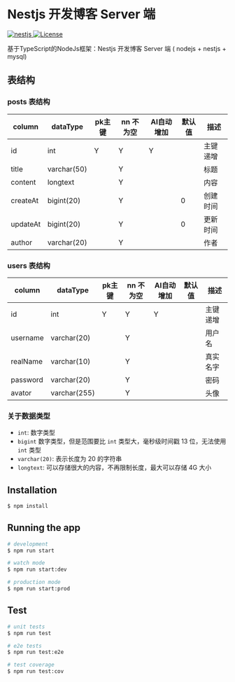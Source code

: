# Nestjs 开发博客 Server 端

[![nestjs](https://img.shields.io/badge/nestjs-%5E6.14.2-brightgreen.svg) ](https://github.com/nestjs/nest)
[![License](https://img.shields.io/npm/l/package.json.svg?style=flat)](https://github.com/IbbPress/nestjs-blog-server/blob/master/LICENSE)

基于TypeScript的NodeJs框架：Nestjs 开发博客 Server 端 ( nodejs + nestjs + mysql)

## 表结构

### posts 表结构
| column   | dataType    | pk主键 | nn 不为空 | AI自动增加  | 默认值  | 描述    |
| ---      | ---         | ---    | ---      |---        | ---    | ---    |
| id       | int         | Y      |Y         | Y         |        | 主键递增 |
| title    | varchar(50) |        |Y         |           |        | 标题    |
| content  | longtext    |        |Y         |           |        | 内容    |
| createAt | bigint(20)  |        |Y         |           |    0   | 创建时间 |
| updateAt | bigint(20)  |        |Y         |           |    0   | 更新时间 |
| author   | varchar(20) |        |Y         |           |        | 作者 |

### users 表结构

| column   | dataType    | pk主键 | nn 不为空 | AI自动增加  | 默认值  | 描述    |
| ---      | ---         | ---    | ---      |---        | ---    | ---    |
| id       | int         | Y      | Y        | Y         |        | 主键递增 |
| username | varchar(20) |        | Y        |           |        | 用户名   |
| realName | varchar(10) |        | Y        |           |        | 真实名字 |
| password | varchar(20) |        | Y        |           |        | 密码    |
| avator   | varchar(255) |       | Y        |           |        | 头像    |

### 关于数据类型

- `int`: 数字类型
- `bigint` 数字类型，但是范围要比 `int` 类型大，毫秒级时间戳 13 位，无法使用 `int` 类型
- `varchar(20)`: 表示长度为 20 的字符串
- `longtext`: 可以存储很大的内容，不再限制长度，最大可以存储 4G 大小

## Installation

```bash
$ npm install
```

## Running the app

```bash
# development
$ npm run start

# watch mode
$ npm run start:dev

# production mode
$ npm run start:prod
```

## Test

```bash
# unit tests
$ npm run test

# e2e tests
$ npm run test:e2e

# test coverage
$ npm run test:cov
```
